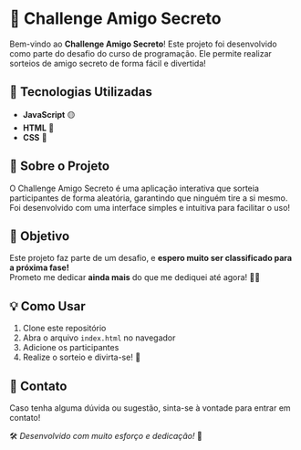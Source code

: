 # 🎁 Challenge Amigo Secreto  

Bem-vindo ao **Challenge Amigo Secreto**! Este projeto foi desenvolvido como parte do desafio do curso de programação. Ele permite realizar sorteios de amigo secreto de forma fácil e divertida!  

## 🚀 Tecnologias Utilizadas  

- **JavaScript** 🟡  
- **HTML** 📄  
- **CSS** 🎨  

## 📌 Sobre o Projeto  

O Challenge Amigo Secreto é uma aplicação interativa que sorteia participantes de forma aleatória, garantindo que ninguém tire a si mesmo. Foi desenvolvido com uma interface simples e intuitiva para facilitar o uso!  

## 🎯 Objetivo  

Este projeto faz parte de um desafio, e **espero muito ser classificado para a próxima fase!**  
Prometo me dedicar **ainda mais** do que me dediquei até agora! 💪🔥  

## 💡 Como Usar  

1. Clone este repositório  
2. Abra o arquivo `index.html` no navegador  
3. Adicione os participantes  
4. Realize o sorteio e divirta-se! 🎉  

## 📩 Contato  

Caso tenha alguma dúvida ou sugestão, sinta-se à vontade para entrar em contato!  

🛠️ _Desenvolvido com muito esforço e dedicação!_ 🚀  
